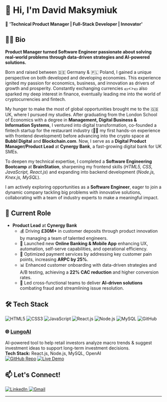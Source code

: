 # 👋 Hi, I'm David Maksymiuk

🚀 **'Technical Product Manager | Full-Stack Developer | Innovator'**

## 🙋‍♂️ Bio

**Product Manager turned Software Engineer passionate about solving real-world problems through data-driven strategies and AI-powered solutions.**

Born and raised between 🇩🇪 Germany & 🇵🇱 Poland, I gained a unique perspective on both developed and developing economies. This experience ignited my passion for economics, business, and innovation as drivers of growth and prosperity. Constantly exchanging currencies 💶<>💷 also sparked my deep interest in finance, eventually leading me into the world of cryptocurrencies and fintech.

My hunger to make the most of global opportunities brought me to the 🇬🇧 UK, where I pursued my studies. After graduating from the London School of Economics with a degree in **Management, Digital Business & Information Systems**, I ventured into digital transformation, co-founded a fintech startup for the restaurant industry (👨‍💻 my first hands-on experience with frontend development) before advancing into the crypto space at **Bubbl Digital** and **Blockchain.com**. Now, I serve as a **Digital Product Manager/Product Lead** at **Cynergy Bank**, a fast-growing digital bank for UK SMEs.

To deepen my technical expertise, I completed a **Software Engineering Bootcamp** at **BrainStation**, sharpening my frontend skills (*HTML5, CSS, JavaScript, React.js*) and expanding into backend development (*Node.js, Knex.js, MySQL*).

I am actively exploring opportunities as a **Software Engineer**, eager to join a dynamic company tackling big problems with innovative solutions, collaborating with a team of industry experts to make a meaningful impact.


## 💼 Current Role

- **Product Lead** at **Cynergy Bank**  
  - 💰 Driving **£30M+** in customer deposits through product innovation by managing a team of talented engineers.  
  - 📱 Launched new **Online Banking & Mobile App** enhancing UX, automation, self-serve capabilities, and operational efficiency.  
  - 🔧 Optimized payment services by addressing key customer pain points, increasing **ARPC by 25%**.  
  - 📊 Enhanced customer onboarding with data-driven strategies and A/B testing, achieving a **22% CAC reduction** and higher conversion rates.  
  - 🤖 Led cross-functional teams to deliver **AI-driven solutions** combating fraud and streamlining issue resolution.  


## 🛠️ Tech Stack

<p align="left">
  <img src="https://img.shields.io/badge/HTML5-E34F26?style=for-the-badge&logo=html5&logoColor=white" alt="HTML5" />
  <img src="https://img.shields.io/badge/CSS3-1572B6?style=for-the-badge&logo=css3&logoColor=white" alt="CSS3" />
  <img src="https://img.shields.io/badge/JavaScript-F7DF1E?style=for-the-badge&logo=javascript&logoColor=black" alt="JavaScript" />
  <img src="https://img.shields.io/badge/React-20232A?style=for-the-badge&logo=react&logoColor=61DAFB" alt="React.js" />
  <img src="https://img.shields.io/badge/Node.js-339933?style=for-the-badge&logo=nodedotjs&logoColor=white" alt="Node.js" />
  <img src="https://img.shields.io/badge/MySQL-4479A1?style=for-the-badge&logo=mysql&logoColor=white" alt="MySQL" />
  <img src="https://img.shields.io/badge/GitHub-181717?style=for-the-badge&logo=github&logoColor=white" alt="GitHub" />
</p>


### 🌐 [LungoAI](https://lungo-ai.vercel.app/)
AI-powered tool to help retail investors analyze macro trends & suggest investment ideas to support long-term investment decisions.  
**Tech Stack:** React.js, Node.js, MySQL, OpenAI  
[![GitHub Repo](https://img.shields.io/badge/Repo-GitHub-black?style=for-the-badge&logo=github)]([https://github.com/yourusername/lungoai](https://github.com/davidmaxxxy/lungoAI))  
[![Live Demo](https://img.shields.io/badge/Demo-Live-green?style=for-the-badge&logo=vercel)](https://lungo-ai.vercel.app/)

## 📫 Let's Connect!

<p align="left">
  <a href="https://www.linkedin.com/in/david-maksymiuk/">
    <img src="https://img.shields.io/badge/LinkedIn-Connect-blue?style=for-the-badge&logo=linkedin" alt="LinkedIn" />
  </a>
  <a href="mailto:maksymiukdavid@gmail.com">
    <img src="https://img.shields.io/badge/Gmail-Email-red?style=for-the-badge&logo=gmail&logoColor=white" alt="Gmail" />
  </a>
</p>

---


